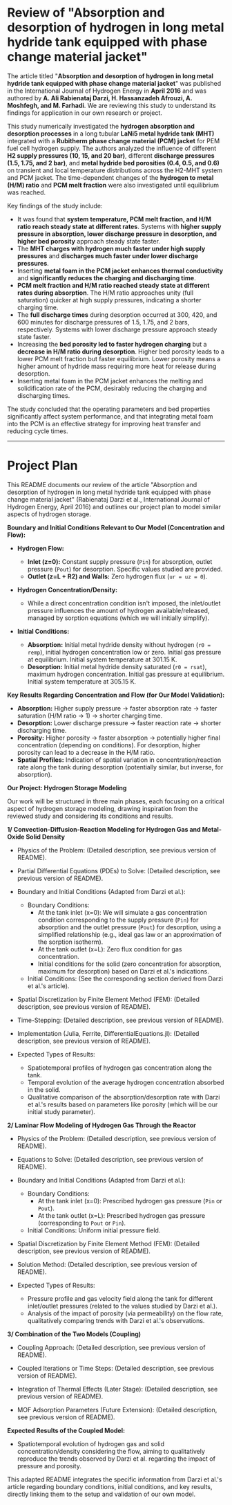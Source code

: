 #  Review of "Absorption and desorption of hydrogen in long metal hydride tank equipped with phase change material jacket" 

The article titled "**Absorption and desorption of hydrogen in long metal hydride tank equipped with phase change material jacket**" was published in the International Journal of Hydrogen Energy in **April 2016** and was authored by **A. Ali Rabienataj Darzi, H. Hassanzadeh Afrouzi, A. Moshfegh, and M. Farhadi**. We are reviewing this study to understand its findings for application in our own research or project.

This study numerically investigated the **hydrogen absorption and desorption processes** in a long tubular **LaNi5 metal hydride tank (MHT)** integrated with a **Rubitherm phase change material (PCM) jacket** for PEM fuel cell hydrogen supply. The authors analyzed the influence of different **H2 supply pressures (10, 15, and 20 bar)**, different **discharge pressures (1.5, 1.75, and 2 bar)**, and **metal hydride bed porosities (0.4, 0.5, and 0.6)** on transient and local temperature distributions across the H2-MHT system and PCM jacket. The time-dependent changes of the **hydrogen to metal (H/M) ratio** and **PCM melt fraction** were also investigated until equilibrium was reached.

Key findings of the study include:

*   It was found that **system temperature, PCM melt fraction, and H/M ratio reach steady state at different rates**. Systems with **higher supply pressure in absorption, lower discharge pressure in desorption, and higher bed porosity** approach steady state faster.
*   The **MHT charges with hydrogen much faster under high supply pressures** and **discharges much faster under lower discharge pressures**.
*   Inserting **metal foam in the PCM jacket enhances thermal conductivity** and **significantly reduces the charging and discharging time**.
*   **PCM melt fraction and H/M ratio reached steady state at different rates during absorption**. The H/M ratio approaches unity (full saturation) quicker at high supply pressures, indicating a shorter charging time.
*   The **full discharge times** during desorption occurred at 300, 420, and 600 minutes for discharge pressures of 1.5, 1.75, and 2 bars, respectively. Systems with lower discharge pressure approach steady state faster.
*   Increasing the **bed porosity led to faster hydrogen charging** but a **decrease in H/M ratio during desorption**. Higher bed porosity leads to a lower PCM melt fraction but faster equilibrium. Lower porosity means a higher amount of hydride mass requiring more heat for release during desorption.
*   Inserting metal foam in the PCM jacket enhances the melting and solidification rate of the PCM, desirably reducing the charging and discharging times.

The study concluded that the operating parameters and bed properties significantly affect system performance, and that integrating metal foam into the PCM is an effective strategy for improving heat transfer and reducing cycle times.

---
# Project Plan

This README documents our review of the article "Absorption and desorption of hydrogen in long metal hydride tank equipped with phase change material jacket" (Rabienataj Darzi et al., International Journal of Hydrogen Energy, April 2016) and outlines our project plan to model similar aspects of hydrogen storage.

**Boundary and Initial Conditions Relevant to Our Model (Concentration and Flow):**

* **Hydrogen Flow:**
    * **Inlet (z=0):** Constant supply pressure (`Pin`) for absorption, outlet pressure (`Pout`) for desorption. Specific values studied are provided.
    * **Outlet (z=L + R2) and Walls:** Zero hydrogen flux (`ur = uz = 0`).

* **Hydrogen Concentration/Density:**
    * While a direct concentration condition isn't imposed, the inlet/outlet pressure influences the amount of hydrogen available/released, managed by sorption equations (which we will initially simplify).

* **Initial Conditions:**
    * **Absorption:** Initial metal hydride density without hydrogen (`r0 = remp`), initial hydrogen concentration low or zero. Initial gas pressure at equilibrium. Initial system temperature at 301.15 K.
    * **Desorption:** Initial metal hydride density saturated (`r0 = rsat`), maximum hydrogen concentration. Initial gas pressure at equilibrium. Initial system temperature at 305.15 K.

**Key Results Regarding Concentration and Flow (for Our Model Validation):**

* **Absorption:** Higher supply pressure -> faster absorption rate -> faster saturation (H/M ratio -> 1) -> shorter charging time.
* **Desorption:** Lower discharge pressure -> faster reaction rate -> shorter discharging time.
* **Porosity:** Higher porosity -> faster absorption -> potentially higher final concentration (depending on conditions). For desorption, higher porosity can lead to a decrease in the H/M ratio.
* **Spatial Profiles:** Indication of spatial variation in concentration/reaction rate along the tank during desorption (potentially similar, but inverse, for absorption).

**Our Project: Hydrogen Storage Modeling**

Our work will be structured in three main phases, each focusing on a critical aspect of hydrogen storage modeling, drawing inspiration from the reviewed study and considering its conditions and results.

**1/ Convection-Diffusion-Reaction Modeling for Hydrogen Gas and Metal-Oxide Solid Density**

* Physics of the Problem: (Detailed description, see previous version of README).

* Partial Differential Equations (PDEs) to Solve: (Detailed description, see previous version of README).

* Boundary and Initial Conditions (Adapted from Darzi et al.):
    * Boundary Conditions:
        * At the tank inlet (x=0): We will simulate a gas concentration condition corresponding to the supply pressure (`Pin`) for absorption and the outlet pressure (`Pout`) for desorption, using a simplified relationship (e.g., ideal gas law or an approximation of the sorption isotherm).
        * At the tank outlet (x=L): Zero flux condition for gas concentration.
        * Initial conditions for the solid (zero concentration for absorption, maximum for desorption) based on Darzi et al.'s indications.
    * Initial Conditions: (See the corresponding section derived from Darzi et al.'s article).

* Spatial Discretization by Finite Element Method (FEM): (Detailed description, see previous version of README).

* Time-Stepping: (Detailed description, see previous version of README).

* Implementation (Julia, Ferrite, DifferentialEquations.jl): (Detailed description, see previous version of README).

* Expected Types of Results:
    * Spatiotemporal profiles of hydrogen gas concentration along the tank.
    * Temporal evolution of the average hydrogen concentration absorbed in the solid.
    * Qualitative comparison of the absorption/desorption rate with Darzi et al.'s results based on parameters like porosity (which will be our initial study parameter).

**2/ Laminar Flow Modeling of Hydrogen Gas Through the Reactor**

* Physics of the Problem: (Detailed description, see previous version of README).

* Equations to Solve: (Detailed description, see previous version of README).

* Boundary and Initial Conditions (Adapted from Darzi et al.):
    * Boundary Conditions:
        * At the tank inlet (x=0): Prescribed hydrogen gas pressure (`Pin` or `Pout`).
        * At the tank outlet (x=L): Prescribed hydrogen gas pressure (corresponding to `Pout` or `Pin`).
    * Initial Conditions: Uniform initial pressure field.

* Spatial Discretization by Finite Element Method (FEM): (Detailed description, see previous version of README).

* Solution Method: (Detailed description, see previous version of README).

* Expected Types of Results:
    * Pressure profile and gas velocity field along the tank for different inlet/outlet pressures (related to the values studied by Darzi et al.).
    * Analysis of the impact of porosity (via permeability) on the flow rate, qualitatively comparing trends with Darzi et al.'s observations.

**3/ Combination of the Two Models (Coupling)**

* Coupling Approach: (Detailed description, see previous version of README).

* Coupled Iterations or Time Steps: (Detailed description, see previous version of README).

* Integration of Thermal Effects (Later Stage): (Detailed description, see previous version of README).

* MOF Adsorption Parameters (Future Extension): (Detailed description, see previous version of README).

**Expected Results of the Coupled Model:**

* Spatiotemporal evolution of hydrogen gas and solid concentration/density considering the flow, aiming to qualitatively reproduce the trends observed by Darzi et al. regarding the impact of pressure and porosity.

This adapted README integrates the specific information from Darzi et al.'s article regarding boundary conditions, initial conditions, and key results, directly linking them to the setup and validation of our own model.
